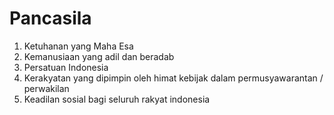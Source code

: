 
# Pancasila 
1. Ketuhanan yang Maha Esa
2. Kemanusiaan yang adil dan beradab
3. Persatuan Indonesia
4. Kerakyatan yang dipimpin oleh himat kebijak dalam permusyawarantan / perwakilan
5. Keadilan sosial bagi seluruh rakyat indonesia
